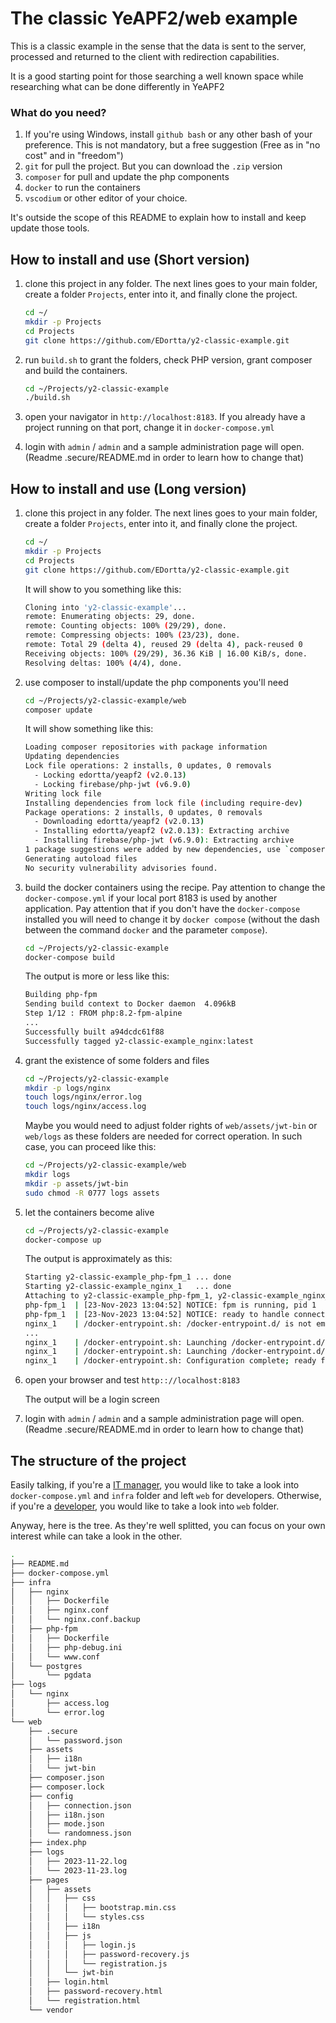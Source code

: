 # The classic YeAPF2/web example

This is a classic example in the sense that the data is sent to the server, processed and returned to the client with redirection capabilities.

It is a good starting point for those searching a well known space while researching what can be done differently in YeAPF2

### What do you need?

1. If you're using Windows, install `github bash` or any other bash of your preference. This is not mandatory, but a free suggestion (Free as in "no cost" and in "freedom")
2. `git` for pull the project. But you can download the `.zip` version
3. `composer` for pull and update the php components
4. `docker` to run the containers
5. `vscodium` or other editor of your choice.

It's outside the scope of this README to explain how to install and keep update those tools.

## How to install and use (Short version)
1. clone this project in any folder. The next lines goes to your main folder, create a folder `Projects`, enter into it, and finally clone the project.

   ```bash
   cd ~/
   mkdir -p Projects
   cd Projects
   git clone https://github.com/EDortta/y2-classic-example.git
   ```
2. run `build.sh` to grant the folders, check PHP version, grant composer and build the containers.
   
   ```bash
   cd ~/Projects/y2-classic-example
   ./build.sh
   ```
3. open your navigator in `http://localhost:8183`. If you already have a project running on that port, change it in `docker-compose.yml`

4. login with `admin` / `admin` and a sample administration page will open. (Readme .secure/README.md in order to learn how to change that)

## How to install and use (Long version)

1. clone this project in any folder. The next lines goes to your main folder, create a folder `Projects`, enter into it, and finally clone the project.

   ```bash
   cd ~/
   mkdir -p Projects
   cd Projects
   git clone https://github.com/EDortta/y2-classic-example.git
   ```

   It will show to you something like this:

   ```bash
   Cloning into 'y2-classic-example'...
   remote: Enumerating objects: 29, done.
   remote: Counting objects: 100% (29/29), done.
   remote: Compressing objects: 100% (23/23), done.
   remote: Total 29 (delta 4), reused 29 (delta 4), pack-reused 0
   Receiving objects: 100% (29/29), 36.36 KiB | 16.00 KiB/s, done.
   Resolving deltas: 100% (4/4), done.
   ```
2. use composer to install/update the php components you'll need

   ```bash
   cd ~/Projects/y2-classic-example/web
   composer update
   ```

   It will show something like this:

   ```bash
   Loading composer repositories with package information
   Updating dependencies
   Lock file operations: 2 installs, 0 updates, 0 removals
     - Locking edortta/yeapf2 (v2.0.13)
     - Locking firebase/php-jwt (v6.9.0)
   Writing lock file
   Installing dependencies from lock file (including require-dev)
   Package operations: 2 installs, 0 updates, 0 removals
     - Downloading edortta/yeapf2 (v2.0.13)
     - Installing edortta/yeapf2 (v2.0.13): Extracting archive
     - Installing firebase/php-jwt (v6.9.0): Extracting archive
   1 package suggestions were added by new dependencies, use `composer suggest` to see details.
   Generating autoload files
   No security vulnerability advisories found.
   
   ```
3. build the docker containers using the recipe. Pay attention to change the `docker-compose.yml` if your local port 8183 is used by another application. Pay attention that if you don't have the `docker-compose` installed you will need to change it by `docker compose` (without the dash between the command `docker` and the parameter `compose`).

   ```bash
   cd ~/Projects/y2-classic-example
   docker-compose build
   ```

   The output is more or less like this:

   ```bash
   Building php-fpm
   Sending build context to Docker daemon  4.096kB
   Step 1/12 : FROM php:8.2-fpm-alpine
   ...
   Successfully built a94dcdc61f88
   Successfully tagged y2-classic-example_nginx:latest
   ```
4. grant the existence of some folders and files

   ```bash
   cd ~/Projects/y2-classic-example
   mkdir -p logs/nginx
   touch logs/nginx/error.log
   touch logs/nginx/access.log
   ```

   Maybe you would need to adjust folder rights of `web/assets/jwt-bin` or `web/logs` as these folders are needed for correct operation. In such case, you can proceed like this:
   ```bash
   cd ~/Projects/y2-classic-example/web
   mkdir logs
   mkdir -p assets/jwt-bin
   sudo chmod -R 0777 logs assets
   ```
   
5. let the containers become alive

   ```bash
   cd ~/Projects/y2-classic-example
   docker-compose up
   ```

   The output is approximately as this:

   ```bash
   Starting y2-classic-example_php-fpm_1 ... done
   Starting y2-classic-example_nginx_1   ... done
   Attaching to y2-classic-example_php-fpm_1, y2-classic-example_nginx_1
   php-fpm_1  | [23-Nov-2023 13:04:52] NOTICE: fpm is running, pid 1
   php-fpm_1  | [23-Nov-2023 13:04:52] NOTICE: ready to handle connections
   nginx_1    | /docker-entrypoint.sh: /docker-entrypoint.d/ is not empty, will attempt to perform configuration
   ...
   nginx_1    | /docker-entrypoint.sh: Launching /docker-entrypoint.d/20-envsubst-on-templates.sh
   nginx_1    | /docker-entrypoint.sh: Launching /docker-entrypoint.d/30-tune-worker-processes.sh
   nginx_1    | /docker-entrypoint.sh: Configuration complete; ready for start up
   
   ```
6. open your browser and test `http:://localhost:8183`

   The output will be a login screen


7. login with `admin` / `admin` and a sample administration page will open. (Readme .secure/README.md in order to learn how to change that)

## The structure of the project

Easily talking, if you're a [IT manager](docs/operation.md), you would like to take a look into `docker-compose.yml` and `infra` folder and left `web` for developers.
Otherwise, if you're a [developer](docs/developer.md), you would like to take a look into `web` folder.

Anyway, here is the tree. As they're well splitted, you can focus on your own interest while can take a look in the other. 

```bash
.
├── README.md
├── docker-compose.yml
├── infra
│   ├── nginx
│   │   ├── Dockerfile
│   │   ├── nginx.conf
│   │   └── nginx.conf.backup
│   ├── php-fpm
│   │   ├── Dockerfile
│   │   ├── php-debug.ini
│   │   └── www.conf
│   └── postgres
│       └── pgdata
├── logs
│   └── nginx
│       ├── access.log
│       └── error.log
└── web
    ├── .secure
    │   └── password.json
    ├── assets
    │   ├── i18n
    │   └── jwt-bin
    ├── composer.json
    ├── composer.lock
    ├── config
    │   ├── connection.json
    │   ├── i18n.json
    │   ├── mode.json
    │   └── randomness.json
    ├── index.php
    ├── logs
    │   ├── 2023-11-22.log
    │   └── 2023-11-23.log
    ├── pages
    │   ├── assets
    │   │   ├── css
    │   │   │   ├── bootstrap.min.css
    │   │   │   └── styles.css
    │   │   ├── i18n
    │   │   ├── js
    │   │   │   ├── login.js
    │   │   │   ├── password-recovery.js
    │   │   │   └── registration.js
    │   │   └── jwt-bin
    │   ├── login.html
    │   ├── password-recovery.html
    │   └── registration.html    
    └── vendor
```
